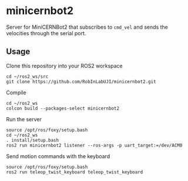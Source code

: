 # minicernbot2

Server for MiniCERNBot2 that subscribes to `cmd_vel` and sends the velocities through the serial port.

## Usage

Clone this repository into your ROS2 workspace
```
cd ~/ros2_ws/src
git clone https://github.com/RobInLabUJI/minicernbot2.git
```

Compile
```
cd ~/ros2_ws
colcon build --packages-select minicernbot2
```

Run the server
```
source /opt/ros/foxy/setup.bash
cd ~/ros2_ws
. install/setup.bash
ros2 run minicernbot2 listener --ros-args -p uart_target:=/dev/ACM0
```

Send motion commands with the keyboard
```
source /opt/ros/foxy/setup.bash
ros2 run teleop_twist_keyboard teleop_twist_keyboard
```
